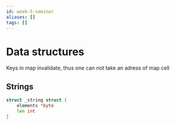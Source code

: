 ```yaml
---
id: week-5-seminar
aliases: []
tags: []
---
```


# Data structures

Keys in map invalidate, thus one can not take an adress of map cell

## Strings

```go
struct _string struct {
    elements *byte
    len int
}
```
